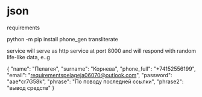 # json

requirements

python -m pip install phone_gen transliterate 

service will serve as http service at port 8000 and will respond with random life-like data, e..g

{
    "name": "Пелагея",
    "surname": "Корнева",
    "phone_full": "+74152556199",
    "email": "requirementspelageja06070@outlook.com",
    "password": "aae*cr7G58k",
    "phrase": "По поводу последней ссылки",
    "phrase2": "вывод средств"
}
